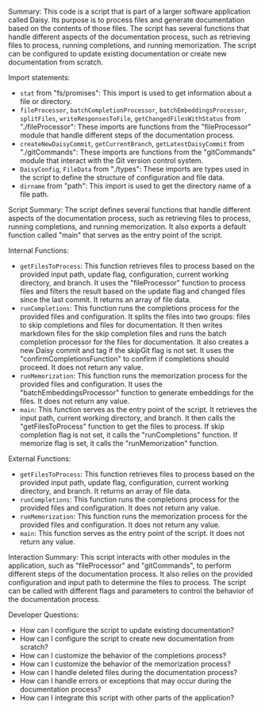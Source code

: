 Summary:
This code is a script that is part of a larger software application called Daisy. Its purpose is to process files and generate documentation based on the contents of those files. The script has several functions that handle different aspects of the documentation process, such as retrieving files to process, running completions, and running memorization. The script can be configured to update existing documentation or create new documentation from scratch.

Import statements:
- `stat` from "fs/promises": This import is used to get information about a file or directory.
- `fileProcessor`, `batchCompletionProcessor`, `batchEmbeddingsProcessor`, `splitFiles`, `writeResponsesToFile`, `getChangedFilesWithStatus` from "./fileProcessor": These imports are functions from the "fileProcessor" module that handle different steps of the documentation process.
- `createNewDaisyCommit`, `getCurrentBranch`, `getLatestDaisyCommit` from "./gitCommands": These imports are functions from the "gitCommands" module that interact with the Git version control system.
- `DaisyConfig`, `FileData` from "./types": These imports are types used in the script to define the structure of configuration and file data.
- `dirname` from "path": This import is used to get the directory name of a file path.

Script Summary:
The script defines several functions that handle different aspects of the documentation process, such as retrieving files to process, running completions, and running memorization. It also exports a default function called "main" that serves as the entry point of the script.

Internal Functions:
- `getFilesToProcess`: This function retrieves files to process based on the provided input path, update flag, configuration, current working directory, and branch. It uses the "fileProcessor" function to process files and filters the result based on the update flag and changed files since the last commit. It returns an array of file data.
- `runCompletions`: This function runs the completions process for the provided files and configuration. It splits the files into two groups: files to skip completions and files for documentation. It then writes markdown files for the skip completion files and runs the batch completion processor for the files for documentation. It also creates a new Daisy commit and tag if the skipGit flag is not set. It uses the "confirmCompletionsFunction" to confirm if completions should proceed. It does not return any value.
- `runMemorization`: This function runs the memorization process for the provided files and configuration. It uses the "batchEmbeddingsProcessor" function to generate embeddings for the files. It does not return any value.
- `main`: This function serves as the entry point of the script. It retrieves the input path, current working directory, and branch. It then calls the "getFilesToProcess" function to get the files to process. If skip completion flag is not set, it calls the "runCompletions" function. If memorize flag is set, it calls the "runMemorization" function.

External Functions:
- `getFilesToProcess`: This function retrieves files to process based on the provided input path, update flag, configuration, current working directory, and branch. It returns an array of file data.
- `runCompletions`: This function runs the completions process for the provided files and configuration. It does not return any value.
- `runMemorization`: This function runs the memorization process for the provided files and configuration. It does not return any value.
- `main`: This function serves as the entry point of the script. It does not return any value.

Interaction Summary:
This script interacts with other modules in the application, such as "fileProcessor" and "gitCommands", to perform different steps of the documentation process. It also relies on the provided configuration and input path to determine the files to process. The script can be called with different flags and parameters to control the behavior of the documentation process.

Developer Questions:
- How can I configure the script to update existing documentation?
- How can I configure the script to create new documentation from scratch?
- How can I customize the behavior of the completions process?
- How can I customize the behavior of the memorization process?
- How can I handle deleted files during the documentation process?
- How can I handle errors or exceptions that may occur during the documentation process?
- How can I integrate this script with other parts of the application?